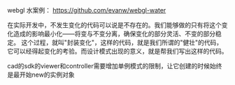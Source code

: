 
webgl 水案例：
https://github.com/evanw/webgl-water


在实际开发中，不发生变化的代码可以说是不存在的。我们能够做的只有将这个变化造成的影响最小化——将变与不变分离，确保变化的部分灵活、不变的部分稳定。
这个过程，就叫"封装变化"，这样的代码，就是我们所谓的"健壮"的代码，它可以经得起变化的考验。而设计模式出现的意义，就是帮我们写出这样的代码。

cad的sdk的viewer和controller需要增加单例模式的限制，让它创建的时候始终是最开始new的实例对象